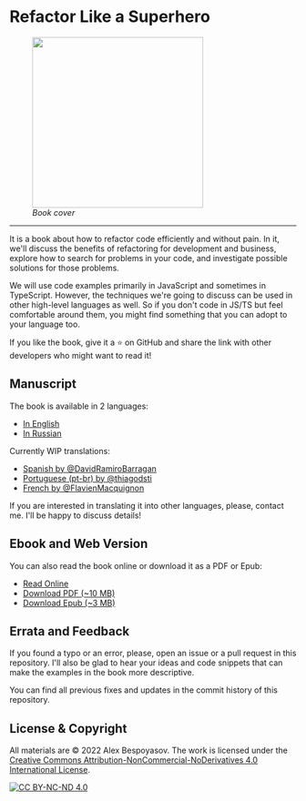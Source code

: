 # Refactor Like a Superhero

<figure>
  <img src="./images/cover.jpg" width="300">
  <figcaption><em>Book cover</em></figcaption>
</figure>

---

It is a book about how to refactor code efficiently and without pain. In it, we'll discuss the benefits of refactoring for development and business, explore how to search for problems in your code, and investigate possible solutions for those problems.

We will use code examples primarily in JavaScript and sometimes in TypeScript. However, the techniques we're going to discuss can be used in other high-level languages as well. So if you don't code in JS/TS but feel comfortable around them, you might find something that you can adopt to your language too.

If you like the book, give it a ⭐️ on GitHub and share the link with other developers who might want to read it!

## Manuscript

The book is available in 2 languages:

- [In English](./manuscript-en/README.md)
- [In Russian](./manuscript-ru/README.md)

Currently WIP translations:

- [Spanish by @DavidRamiroBarragan](https://github.com/DavidRamiroBarragan/refactor-like-a-superhero-online-book)
- [Portuguese (pt-br) by @thiagodsti](https://github.com/thiagodsti/refactor-like-a-superhero-online-book)
- [French by @FlavienMacquignon](https://github.com/FlavienMacquignon/refactor-like-a-superhero)

If you are interested in translating it into other languages, please, contact me. I'll be happy to discuss details!

## Ebook and Web Version

You can also read the book online or download it as a PDF or Epub:

- [Read Online](https://refactoring-book.vercel.app/en)
- [Download PDF (~10 MB)](./ebook/refactor-like-a-superhero-en.pdf)
- [Download Epub (~3 MB)](./ebook/refactor-like-a-superhero-en.epub)

## Errata and Feedback

If you found a typo or an error, please, open an issue or a pull request in this repository. I'll also be glad to hear your ideas and code snippets that can make the examples in the book more descriptive.

You can find all previous fixes and updates in the commit history of this repository.

## License & Copyright

All materials are © 2022 Alex Bespoyasov. The work is licensed under the [Creative Commons Attribution-NonCommercial-NoDerivatives 4.0 International License](http://creativecommons.org/licenses/by-nc-nd/4.0/).

[![CC BY-NC-ND 4.0](https://i.creativecommons.org/l/by-nc-nd/4.0/88x31.png)](http://creativecommons.org/licenses/by-nc-nd/4.0/)
